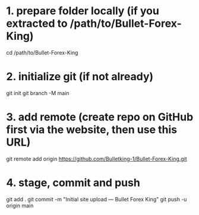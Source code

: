 # 1. prepare folder locally (if you extracted to /path/to/Bullet-Forex-King)
cd /path/to/Bullet-Forex-King

# 2. initialize git (if not already)
git init
git branch -M main

# 3. add remote (create repo on GitHub first via the website, then use this URL)
git remote add origin https://github.com/Bulletking-1/Bullet-Forex-King.git

# 4. stage, commit and push
git add .
git commit -m "Initial site upload — Bullet Forex King"
git push -u origin main
